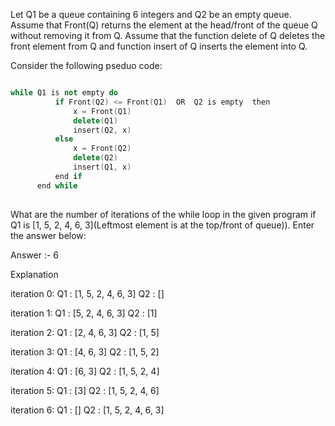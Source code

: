 Let Q1 be a queue containing 6 integers and Q2 be an empty queue. Assume that Front(Q) returns the element at the head/front of the queue Q without removing it from Q. Assume that the function delete of Q deletes the front element from Q and function insert of Q inserts the element into Q.


Consider the following pseduo code:

```cpp

while Q1 is not empty do
          if Front(Q2) <= Front(Q1)  OR  Q2 is empty  then
              x = Front(Q1)
              delete(Q1)
              insert(Q2, x)
          else
              x = Front(Q2)
              delete(Q2)
              insert(Q1, x)
          end if
      end while
  
```  
  
What are the number of iterations of the while loop in the given program if Q1 is [1, 5, 2, 4, 6, 3](Leftmost element is at the top/front of queue)). Enter the answer below:

Answer :- 6

Explanation

iteration 0:
Q1 : [1, 5, 2, 4, 6, 3]
Q2 : []

iteration 1:
Q1 : [5, 2, 4, 6, 3]
Q2 : [1]

iteration 2:
Q1 : [2, 4, 6, 3]
Q2 : [1, 5]

iteration 3:
Q1 : [4, 6, 3]
Q2 : [1, 5, 2]

iteration 4:
Q1 : [6, 3]
Q2 : [1, 5, 2, 4]

iteration 5:
Q1 : [3]
Q2 : [1, 5, 2, 4, 6]

iteration 6:
Q1 : []
Q2 : [1, 5, 2, 4, 6, 3]
